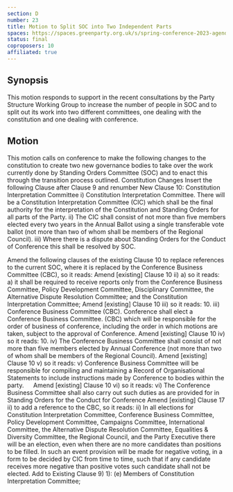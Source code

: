 ```yaml
---
section: D
number: 23
title: Motion to Split SOC into Two Independent Parts
spaces: https://spaces.greenparty.org.uk/s/spring-conference-2023-agenda-forum/?contentId=118305
status: final
coproposers: 10
affiliated: true
---
```

## Synopsis
This motion responds to support in the recent consultations by the Party Structure Working Group to increase the number of people in SOC and to split out its work into two different committees, one dealing with the constitution and one dealing with conference.

## Motion
This motion calls on conference to make the following changes to the constitution to create two new governance bodies to take over the work currently done by Standing Orders Committee (SOC) and to enact this through the transition process outlined.
Constitution Changes
Insert the following Clause after Clause 9 and renumber
New Clause 10: Constitution Interpretation Committee
i)	Constitution Interpretation Committee. There will be a Constitution Interpretation Committee (CIC) which shall be the final authority for the interpretation of the Constitution and Standing Orders for all parts of the Party.
ii)	The CIC shall consist of not more than five members elected every two years in the Annual Ballot using a single transferable vote ballot (not more than two of whom shall be members of the Regional Council).
iii)	Where there is a dispute about Standing Orders for the Conduct of Conference this shall be resolved by SOC.

Amend the following clauses of the existing Clause 10 to replace references to the current SOC, where it is replaced by the Conference Business Committee (CBC), so it reads:
Amend [existing] Clause 10 ii) a) so it reads:
a) it shall be required to receive reports only from the Conference Business Committee, Policy Development Committee, Disciplinary Committee, the Alternative Dispute Resolution Committee; and the Constitution Interpretation Committee;
Amend [existing] Clause 10 iii) so it reads:
10. iii)	Conference Business Committee (CBC).  Conference shall elect a Conference Business Committee. (CBC) which will be responsible for the order of business of conference, including the order in which motions are taken, subject to the approval of Conference.
Amend [existing] Clause 10 iv) so it reads:
10. iv)	The Conference Business Committee shall consist of not more than five members elected by Annual Conference (not more than two of whom shall be members of the Regional Council).
Amend [existing] Clause 10 v) so it reads:
v)	Conference Business Committee will be responsible for compiling and maintaining a Record of Organisational Statements to include instructions made by Conference to bodies within the party.
 
Amend [existing] Clause 10 vi) so it reads:
vi)	The Conference Business Committee shall also carry out such duties as are provided for in Standing Orders for the Conduct for Conference
Amend [existing] Clause 17 ii) to add a reference to the CBC, so it reads:
ii)	In all elections for Constitution Interpretation Committee, Conference Business Committee, Policy Development Committee, Campaigns Committee, International Committee, the Alternative Dispute Resolution Committee, Equalities & Diversity Committee, the Regional Council, and the Party Executive there will be an election, even when there are no more candidates than positions to be filled. In such an event provision will be made for negative voting, in a form to be decided by CIC from time to time, such that if any candidate receives more negative than positive votes such candidate shall not be elected.
Add to Existing Clause 9) 1):
(e) Members of Constitution Interpretation Committee;
 
